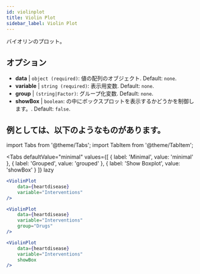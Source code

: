 ```yaml
---
id: violinplot
title: Violin Plot
sidebar_label: Violin Plot
---
```


バイオリンのプロット。

## オプション

* __data__ | `object (required)`: 値の配列のオブジェクト. Default: `none`.
* __variable__ | `string (required)`: 表示用変数. Default: `none`.
* __group__ | `(string|Factor)`: グループ化変数. Default: `none`.
* __showBox__ | `boolean`: の中にボックスプロットを表示するかどうかを制御します。. Default: `false`.


## 例としては、以下のようなものがあります。

import Tabs from '@theme/Tabs';
import TabItem from '@theme/TabItem';

<Tabs
    defaultValue="minimal"
    values={[
        { label: 'Minimal', value: 'minimal' },
        { label: 'Grouped', value: 'grouped' },
        { label: 'Show Boxplot', value: 'showBox' }
    ]}
    lazy
>

<TabItem value="minimal">

```jsx live
<ViolinPlot 
    data={heartdisease} 
    variable="Interventions"
/>
```
</TabItem>

<TabItem value="grouped">

```jsx live
<ViolinPlot 
    data={heartdisease} 
    variable="Interventions"
    group="Drugs"
/>
```
</TabItem>

<TabItem value="showBox">

```jsx live
<ViolinPlot 
    data={heartdisease} 
    variable="Interventions"
    showBox
/>
```

</TabItem>

</Tabs>
